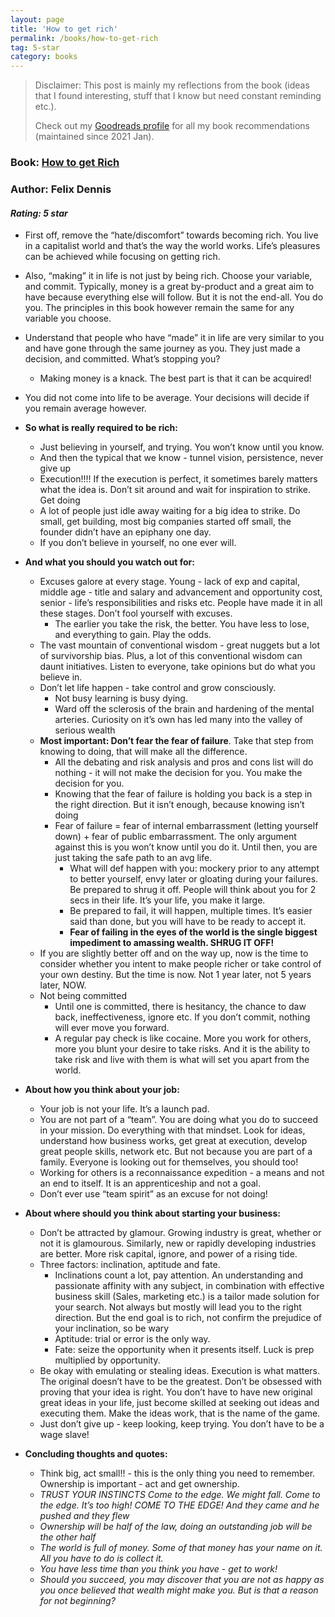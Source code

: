 ```yaml
---
layout: page
title: 'How to get rich'
permalink: /books/how-to-get-rich
tag: 5-star
category: books
---
```


> Disclaimer: This post is mainly my reflections from the book (ideas that I found interesting, stuff that I know but need constant reminding etc.). 
> 
> Check out my [Goodreads profile](https://www.goodreads.com/user/show/47835814-akshay-chugh) for all my book recommendations (maintained since 2021 Jan).

### Book: [How to get Rich](https://www.goodreads.com/book/show/1837402.How_to_Get_Rich)
### Author: Felix Dennis
#### *Rating: 5 star*

* First off, remove the “hate/discomfort” towards becoming rich. You live in a capitalist world and that’s the way the world works. Life’s pleasures can be achieved while focusing on getting rich. 
* Also, “making” it in life is not just by being rich. Choose your variable, and commit. Typically, money is a great by-product and a great aim to have because everything else will follow. But it is not the end-all. You do you. The principles in this book however remain the same for any variable you choose.
* Understand that people who have “made” it in life are very similar to you and have gone through the same journey as you. They just made a decision, and committed. What’s stopping you?
    * Making money is a knack. The best part is that it can be acquired!
* You did not come into life to be average. Your decisions will decide if you remain average however.
  
* **So what is really required to be rich:**
   * Just believing in yourself, and trying. You won’t know until you know. 
   * And then the typical that we know - tunnel vision, persistence, never give up
   * Execution!!!! If the execution is perfect, it sometimes barely matters what the idea is. Don’t sit around and wait for inspiration to strike. Get doing
   * A lot of people just idle away waiting for a big idea to strike. Do small, get building, most big companies started off small, the founder didn’t have an epiphany one day.
   * If you don’t believe in yourself, no one ever will.
  
* **And what you should you watch out for:**
   * Excuses galore at every stage. Young - lack of exp and capital, middle age - title and salary and advancement and opportunity cost, senior - life’s responsibilities and risks etc. People have made it in all these stages. Don’t fool yourself with excuses.
      * The earlier you take the risk, the better. You have less to lose, and everything to gain. Play the odds.
   * The vast mountain of conventional wisdom - great nuggets but a lot of survivorship bias. Plus, a lot of this conventional wisdom can daunt initiatives. Listen to everyone, take opinions but do what you believe in.
   * Don’t let life happen - take control and grow consciously. 
      * Not busy learning is busy dying. 
      * Ward off the sclerosis of the brain and hardening of the mental arteries. Curiosity on it’s own has led many into the valley of serious wealth 
   * **Most important: Don’t fear the fear of failure**. Take that step from knowing to doing, that will make all the difference. 
      * All the debating and risk analysis and pros and cons list will do nothing - it will not make the decision for you. You make the decision for you.
      * Knowing that the fear of failure is holding you back is a step in the right direction. But it isn’t enough, because knowing isn’t doing
      * Fear of failure = fear of internal embarrassment (letting yourself down) + fear of public embarrassment. The only argument against this is you won’t know until you do it. Until then, you are just taking the safe path to an avg life.
        * What will def happen with you: mockery prior to any attempt to better yourself, envy later or gloating during your failures. Be prepared to shrug it off. People will think about you for 2 secs in their life. It’s your life, you make it large.
        * Be prepared to fail, it will happen, multiple times. It’s easier said than done, but you will have to be ready to accept it.
        * **Fear of failing in the eyes of the world is the single biggest impediment to amassing wealth. SHRUG IT OFF!**
   * If you are slightly better off and on the way up, now is the time to consider whether you intent to make people richer or take control of your own destiny. But the time is now. Not 1 year later, not 5 years later, NOW.
   * Not being committed
      * Until one is committed, there is hesitancy, the chance to daw back, ineffectiveness, ignore etc. If you don’t commit, nothing will ever move you forward. 
      * A regular pay check is like cocaine. More you work for others, more you blunt your desire to take risks. And it is the ability to take risk and live with them is what will set you apart from the world.
      
* **About how you think about your job:**
   * Your job is not your life. It’s a launch pad. 
   * You are not part of a “team”. You are doing what you do to succeed in your mission. Do everything with that mindset. Look for ideas, understand how business works, get great at execution, develop great people skills, network etc. But not because you are part of a family. Everyone is looking out for themselves, you should too!
   * Working for others is a reconnaissance expedition - a means and not an end to itself. It is an apprenticeship and not a goal.
   * Don’t ever use “team spirit” as an excuse for not doing!
  
* **About where should you think about starting your business:**
   * Don’t be attracted by glamour. Growing industry is great, whether or not it is glamourous. Similarly, new or rapidly developing industries are better. More risk capital, ignore, and power of a rising tide.
   *  Three factors: inclination, aptitude and fate. 
      * Inclinations count a lot, pay attention. An understanding and passionate affinity with any subject, in combination with effective business skill (Sales, marketing etc.) is a tailor made solution for your search. Not always but mostly will lead you to the right direction. But the end goal is to rich, not confirm the prejudice of your inclination, so be wary
      * Aptitude: trial or error is the only way.
      * Fate: seize the opportunity when it presents itself. Luck is prep multiplied by opportunity.
   * Be okay with emulating or stealing ideas. Execution is what matters. The original doesn’t have to be the greatest. Don’t be obsessed with proving that your idea is right. You don’t have to have new original great ideas in your life, just become skilled at seeking out ideas and executing them. Make the ideas work, that is the name of the game.
    * Just don’t give up - keep looking, keep trying. You don’t have to be a wage slave!
  
* **Concluding thoughts and quotes:**
   * Think big, act small!! - this is the only thing you need to remember. Ownership is important - act and get ownership.
   * _TRUST YOUR INSTINCTS Come to the edge. We might fall. Come to the edge. It’s too high! COME TO THE EDGE! And they came and he pushed and they flew_
   * _Ownership will be half of the law, doing an outstanding job will be the other half_
   * _The world is full of money. Some of that money has your name on it. All you have to do is collect it._
   * _You have less time than you think you have - get to work!_
   * _Should you succeed, you may discover that you are not as happy as you once believed that wealth might make you. But is that a reason for not beginning?_
